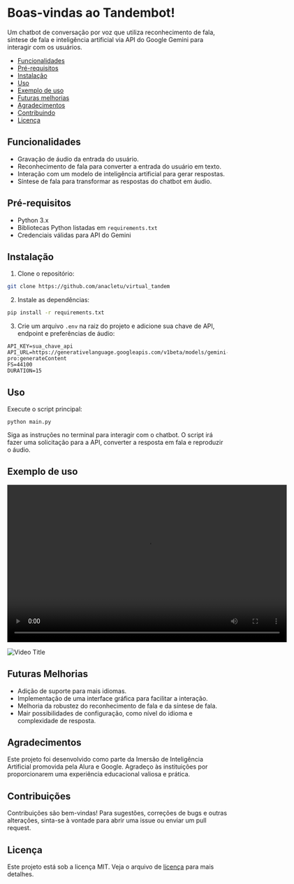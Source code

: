 # Boas-vindas ao Tandembot!

Um chatbot de conversação por voz que utiliza reconhecimento de fala, síntese de fala e inteligência artificial via API do Google Gemini para interagir com os usuários.

- [Funcionalidades](#funcionalidades)
- [Pré-requisitos](#pré-requisitos)
- [Instalação](#instalação)
- [Uso](#uso)
- [Exemplo de uso](#exemplo-de-uso)
- [Futuras melhorias](#futuras-melhorias)
- [Agradecimentos](#agradecimentos)
- [Contribuindo](#contribuindo)
- [Licença](#licença)

## Funcionalidades

- Gravação de áudio da entrada do usuário.
- Reconhecimento de fala para converter a entrada do usuário em texto.
- Interação com um modelo de inteligência artificial para gerar respostas.
- Síntese de fala para transformar as respostas do chatbot em áudio.

## Pré-requisitos

- Python 3.x
- Bibliotecas Python listadas em `requirements.txt`
- Credenciais válidas para API do Gemini

## Instalação

1. Clone o repositório: 
```bash
git clone https://github.com/anacletu/virtual_tandem
```
2. Instale as dependências:
```bash
pip install -r requirements.txt
```
3. Crie um arquivo `.env` na raiz do projeto e adicione sua chave de API, endpoint e preferências de áudio:
```env
API_KEY=sua_chave_api
API_URL=https://generativelanguage.googleapis.com/v1beta/models/gemini-pro:generateContent
FS=44100
DURATION=15
```

## Uso
Execute o script principal:

```
python main.py
```

Siga as instruções no terminal para interagir com o chatbot.
O script irá fazer uma solicitação para a API, converter a resposta em fala e reproduzir o áudio.

## Exemplo de uso
<video width="640" height="360" controls>
  <source src="https://youtu.be/8vUDbbJG6x4">
  Your browser does not support the video tag.
</video>

![Video Title](https://youtu.be/8vUDbbJG6x4)

## Futuras Melhorias
- Adição de suporte para mais idiomas.
- Implementação de uma interface gráfica para facilitar a interação.
- Melhoria da robustez do reconhecimento de fala e da síntese de fala.
- Mair possibilidades de configuração, como nível do idioma e complexidade de resposta.

## Agradecimentos
Este projeto foi desenvolvido como parte da Imersão de Inteligência Artificial promovida pela Alura e Google. Agradeço às instituições por proporcionarem uma experiência educacional valiosa e prática.

## Contribuições
Contribuições são bem-vindas! Para sugestões, correções de bugs e outras alterações, sinta-se à vontade para abrir uma issue ou enviar um pull request.

## Licença
Este projeto está sob a licença MIT. Veja o arquivo de [licença](LICENSE) para mais detalhes.

